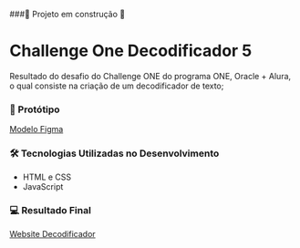 ###:construction: Projeto em construção :construction:

# Challenge One Decodificador 5
Resultado do desafio do Challenge ONE do programa ONE, Oracle + Alura, o qual consiste na criação de um decodificador de texto;

### :art: Protótipo
[Modelo Figma](https://www.figma.com/file/tvFEYhVfZTjdJ5P24RGV21/Alura-Challenge---Desafio-1---L%C3%B3gica?node-id=16%3A802)

### :hammer_and_wrench: Tecnologias Utilizadas no Desenvolvimento
- HTML e CSS
- JavaScript 

### :computer: Resultado Final  
[Website Decodificador](https://becaalvarez.github.io/challengeonedecodificador5/)

